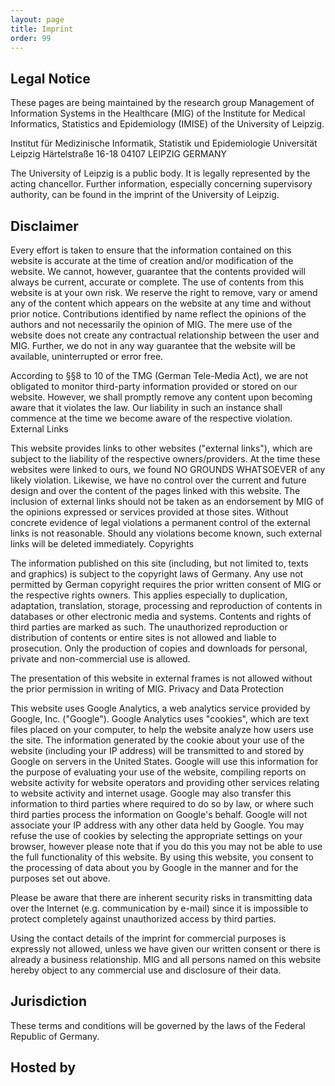 ```yaml
---
layout: page
title: Imprint
order: 99
---
```


## Legal Notice

These pages are being maintained by the research group Management of Information Systems in the Healthcare (MIG) of the Institute for Medical Informatics, Statistics and Epidemiology (IMISE) of the University of Leipzig.

Institut für Medizinische Informatik, Statistik und Epidemiologie
Universität Leipzig
Härtelstraße 16-18
04107 LEIPZIG
GERMANY

The University of Leipzig is a public body. It is legally represented by the acting chancellor. Further information, especially concerning supervisory authority, can be found in the imprint of the University of Leipzig.

## Disclaimer

Every effort is taken to ensure that the information contained on this website is accurate at the time of creation and/or modification of the website. We cannot, however, guarantee that the contents provided will always be current, accurate or complete. The use of contents from this website is at your own risk. We reserve the right to remove, vary or amend any of the content which appears on the website at any time and without prior notice. Contributions identified by name reflect the opinions of the authors and not necessarily the opinion of MIG. The mere use of the website does not create any contractual relationship between the user and MIG. Further, we do not in any way guarantee that the website will be available, uninterrupted or error free.

According to §§8 to 10 of the TMG (German Tele-Media Act), we are not obligated to monitor third-party information provided or stored on our website. However, we shall promptly remove any content upon becoming aware that it violates the law. Our liability in such an instance shall commence at the time we become aware of the respective violation. External Links

This website provides links to other websites ("external links"), which are subject to the liability of the respective owners/providers. At the time these websites were linked to ours, we found NO GROUNDS WHATSOEVER of any likely violation. Likewise, we have no control over the current and future design and over the content of the pages linked with this website. The inclusion of external links should not be taken as an endorsement by MIG of the opinions expressed or services provided at those sites. Without concrete evidence of legal violations a permanent control of the external links is not reasonable. Should any violations become known, such external links will be deleted immediately. Copyrights

The information published on this site (including, but not limited to, texts and graphics) is subject to the copyright laws of Germany. Any use not permitted by German copyright requires the prior written consent of MIG or the respective rights owners. This applies especially to duplication, adaptation, translation, storage, processing and reproduction of contents in databases or other electronic media and systems. Contents and rights of third parties are marked as such. The unauthorized reproduction or distribution of contents or entire sites is not allowed and liable to prosecution. Only the production of copies and downloads for personal, private and non-commercial use is allowed.

The presentation of this website in external frames is not allowed without the prior permission in writing of MIG. Privacy and Data Protection

This website uses Google Analytics, a web analytics service provided by Google, Inc. ("Google"). Google Analytics uses "cookies", which are text files placed on your computer, to help the website analyze how users use the site. The information generated by the cookie about your use of the website (including your IP address) will be transmitted to and stored by Google on servers in the United States. Google will use this information for the purpose of evaluating your use of the website, compiling reports on website activity for website operators and providing other services relating to website activity and internet usage. Google may also transfer this information to third parties where required to do so by law, or where such third parties process the information on Google's behalf. Google will not associate your IP address with any other data held by Google. You may refuse the use of cookies by selecting the appropriate settings on your browser, however please note that if you do this you may not be able to use the full functionality of this website. By using this website, you consent to the processing of data about you by Google in the manner and for the purposes set out above.

Please be aware that there are inherent security risks in transmitting data over the Internet (e.g. communication by e-mail) since it is impossible to protect completely against unauthorized access by third parties.

Using the contact details of the imprint for commercial purposes is expressly not allowed, unless we have given our written consent or there is already a business relationship. MIG and all persons named on this website hereby object to any commercial use and disclosure of their data.

## Jurisdiction

These terms and conditions will be governed by the laws of the Federal Republic of Germany.

## Hosted by

